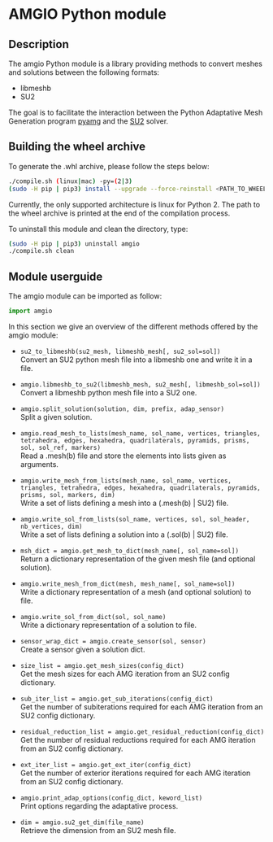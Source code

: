 # AMGIO Python module

## Description

The amgio Python module is a library providing methods to convert meshes and
solutions between the following formats:
* libmeshb
* SU2

The goal is to facilitate the interaction between the Python Adaptative Mesh
Generation program [pyamg](https://pyamg.saclay.inria.fr/) and
the [SU2](https://su2code.github.io/) solver.

## Building the wheel archive

To generate the .whl archive, please follow the steps below:
```bash
./compile.sh (linux|mac) -py=(2|3)
(sudo -H pip | pip3) install --upgrade --force-reinstall <PATH_TO_WHEEL_ARCHIVE>
```
Currently, the only supported architecture is linux for Python 2.
The path to the wheel archive is printed at the end of the compilation process.

To uninstall this module and clean the directory, type:
```bash
(sudo -H pip | pip3) uninstall amgio
./compile.sh clean
```

## Module userguide

The amgio module can be imported as follow:
```python
import amgio
```

In this section we give an overview of the different methods offered by the
amgio module:

- `su2_to_libmeshb(su2_mesh, libmeshb_mesh[, su2_sol=sol])`  
Convert an SU2 python mesh file into a libmeshb one and write it in a file.  

- `amgio.libmeshb_to_su2(libmeshb_mesh, su2_mesh[, libmeshb_sol=sol])`  
Convert a libmeshb python mesh file into a SU2 one.  

- `amgio.split_solution(solution, dim, prefix, adap_sensor)`  
Split a given solution.  

- `amgio.read_mesh_to_lists(mesh_name, sol_name, vertices, triangles, tetrahedra, edges, hexahedra, quadrilaterals, pyramids, prisms, sol, sol_ref, markers)`  
Read a .mesh(b) file and store the elements into lists given as arguments.  

- `amgio.write_mesh_from_lists(mesh_name, sol_name, vertices, triangles, tetrahedra, edges, hexahedra, quadrilaterals, pyramids, prisms, sol, markers, dim)`  
Write a set of lists defining a mesh into a (.mesh(b) | SU2) file.  

- `amgio.write_sol_from_lists(sol_name, vertices, sol, sol_header, nb_vertices, dim)`  
Write a set of lists defining a solution into a (.sol(b) | SU2) file.  

- `msh_dict = amgio.get_mesh_to_dict(mesh_name[, sol_name=sol])`  
Return a dictionary representation of the given mesh file (and optional solution).  

- `amgio.write_mesh_from_dict(mesh, mesh_name[, sol_name=sol])`  
Write a dictionary representation of a mesh (and optional solution) to file.  

- `amgio.write_sol_from_dict(sol, sol_name)`  
Write a dictionary representation of a solution to file.  

- `sensor_wrap_dict = amgio.create_sensor(sol, sensor)`  
Create a sensor given a solution dict.  

- `size_list = amgio.get_mesh_sizes(config_dict)`  
Get the mesh sizes for each AMG iteration from an SU2 config dictionary.  

- `sub_iter_list = amgio.get_sub_iterations(config_dict)`  
Get the number of subiterations required for each AMG iteration from an
SU2 config dictionary.  

- `residual_reduction_list = amgio.get_residual_reduction(config_dict)`  
Get the number of residual reductions required for each AMG iteration
from an SU2 config dictionary.  

- `ext_iter_list = amgio.get_ext_iter(config_dict)`  
Get the number of exterior iterations required for each AMG iteration
from an SU2 config dictionary.  

- `amgio.print_adap_options(config_dict, keword_list)`  
Print options regarding the adaptative process.  

- `dim = amgio.su2_get_dim(file_name)`  
Retrieve the dimension from an SU2 mesh file.
